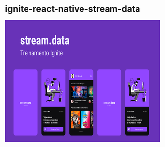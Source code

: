 # ignite-react-native-stream-data


<div align="center">
  <img style="height: 400px; width: auto" src="./assets/images/stream-data.png" alt="Minha Figura">
<div> 
 
